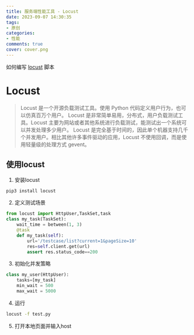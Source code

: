 ```yaml
---
title: 服务端性能工具 - Locust
date: 2023-09-07 14:30:35
tags:
- 原创
categories:
- 性能
comments: true
cover: cover.png
---
```


如何编写  [locust](https://www.locust.io/)  脚本

# Locust
> Locust 是一个开源负载测试工具。使用 Python 代码定义用户行为，也可以仿真百万个用户。
> Locust 是非常简单易用，分布式，用户负载测试工具。Locust 主要为网站或者其他系统进行负载测试，能测试出一个系统可以并发处理多少用户。
> Locust 是完全基于时间的，因此单个机器支持几千个并发用户。相比其他许多事件驱动的应用，Locust 不使用回调，而是使用轻量级的处理方式 gevent。

## 使用locust

1. 安装locust
``` bash
pip3 install locust
```
2. 定义测试场景
``` python
from locust import HttpUser,TaskSet,task
class my_task(TaskSet):
    wait_time = between(1, 3)
    @task
    def my_task(self):
        url='/testcase/list?current=1&pageSize=10'
        res=self.client.get(url)
        assert res.status_code==200
```
3. 初始化并发策略
``` python
class my_user(HttpUser):
    tasks=[my_task]
    min_wait = 500
    max_wait = 5000
``` 
4. 运行
``` bash
locust -f test.py
```
5. 打开本地页面并输入host
